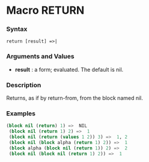 <!-- Generated on 05/10/2020 by https://github.com/anto2oo/clhs-evolved -->

# Macro RETURN

### Syntax
`return [result] =>|`  


### Arguments and Values
- **result** : a form; evaluated. The default is nil.   


### Description
Returns, as if by return-from, from the block named nil.



### Examples
```lisp 
(block nil (return) 1) =>  NIL
 (block nil (return 1) 2) =>  1
 (block nil (return (values 1 2)) 3) =>  1, 2
 (block nil (block alpha (return 1) 2)) =>  1
 (block alpha (block nil (return 1)) 2) =>  2
 (block nil (block nil (return 1) 2)) =>  1
```
